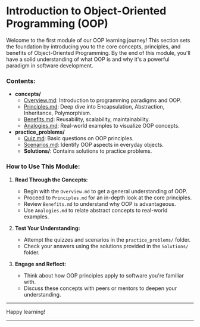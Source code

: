 # Introduction to Object-Oriented Programming (OOP)

Welcome to the first module of our OOP learning journey! This section sets the foundation by introducing you to the core concepts, principles, and benefits of Object-Oriented Programming. By the end of this module, you'll have a solid understanding of what OOP is and why it's a powerful paradigm in software development.

### **Contents:**

- **concepts/**
  - [Overview.md](concepts/Overview.md): Introduction to programming paradigms and OOP.
  - [Principles.md](concepts/Principles.md): Deep dive into Encapsulation, Abstraction, Inheritance, Polymorphism.
  - [Benefits.md](concepts/Benefits.md): Reusability, scalability, maintainability.
  - [Analogies.md](concepts/Analogies.md): Real-world examples to visualize OOP concepts.
- **practice_problems/**
  - [Quiz.md](practice_problems/Quiz.md): Basic questions on OOP principles.
  - [Scenarios.md](practice_problems/Scenarios.md): Identify OOP aspects in everyday objects.
  - **Solutions/**: Contains solutions to practice problems.

### **How to Use This Module:**

1. **Read Through the Concepts:**
   - Begin with the `Overview.md` to get a general understanding of OOP.
   - Proceed to `Principles.md` for an in-depth look at the core principles.
   - Review `Benefits.md` to understand why OOP is advantageous.
   - Use `Analogies.md` to relate abstract concepts to real-world examples.

2. **Test Your Understanding:**
   - Attempt the quizzes and scenarios in the `practice_problems/` folder.
   - Check your answers using the solutions provided in the `Solutions/` folder.

3. **Engage and Reflect:**
   - Think about how OOP principles apply to software you're familiar with.
   - Discuss these concepts with peers or mentors to deepen your understanding.

---

Happy learning!

---

